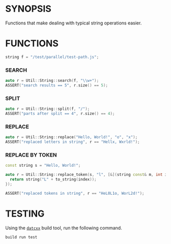 # SYNOPSIS
Functions that make dealing with typical string operations easier.

# FUNCTIONS

```c++
string f = "/test/parallel/test-path.js";
```

### SEARCH

```c++
auto r = Util::String::search(f, "\\w+");
ASSERT("search results == 5", r.size() == 5);
```

### SPLIT

```c++
auto r = Util::String::split(f, "/");
ASSERT("parts after split == 4", r.size() == 4);
```

### REPLACE

```c++
auto r = Util::String::replace("Hello, World!", "o", "x");
ASSERT("replaced letters in string", r == "Hellx, Wxrld!");
```

### REPLACE BY TOKEN

```c++
const string s = "Hello, World!";

auto r = Util::String::replace_token(s, "l", [&](string const& m, int index) {
  return string("L" + to_string(index));
});

ASSERT("replaced tokens in string", r == "HeL0L1o, WorL2d!");
```

# TESTING
Using the [`datcxx`][0] build tool, run the following command.

```bash
build run test
```

[0]:https://github.com/datcxx/build
